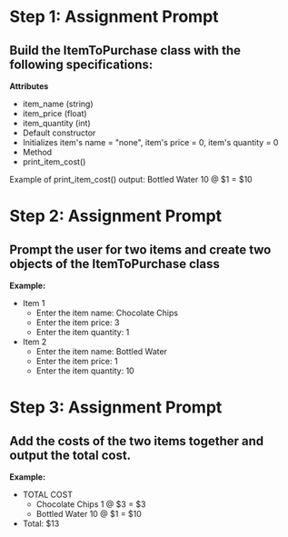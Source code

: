 # Step 1: Assignment Prompt

## Build the ItemToPurchase class with the following specifications:
**Attributes**
- item_name (string)
- item_price (float)
- item_quantity (int)
- Default constructor
- Initializes item's name = "none", item's price = 0, item's quantity = 0
- Method
- print_item_cost()

Example of print_item_cost() output:
Bottled Water 10 @ $1 = $10

# Step 2: Assignment Prompt

## Prompt the user for two items and create two objects of the ItemToPurchase class
**Example:**
- Item 1
    - Enter the item name: Chocolate Chips
    - Enter the item price: 3
    - Enter the item quantity: 1
- Item 2
    - Enter the item name: Bottled Water
    - Enter the item price: 1
    - Enter the item quantity: 10

# Step 3: Assignment Prompt

## Add the costs of the two items together and output the total cost.
**Example:**
- TOTAL COST
    - Chocolate Chips 1 @ $3 = $3
    - Bottled Water 10 @ $1 = $10
- Total: $13
